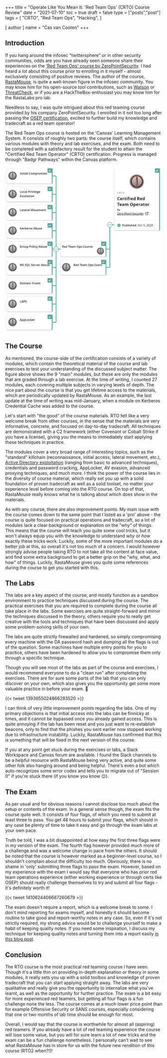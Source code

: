   +++
title = "Operate Like You Mean It: 'Red Team Ops' (CRTO) Course Review"
date = "2021-07-10"
toc = true
draft = false
type = ["posts","post"]
tags = [
    "CRTO",
    "Red Team Ops",
    "Hacking",
]

[ author ]
  name = "Cas van Cooten"
+++

## Introduction

If you hang around the infosec "twittersphere" or in other security communities, odds are you have already seen someone share their experiences on the ['Red Team Ops' course by ZeroPointSecurity](https://www.zeropointsecurity.co.uk/red-team-ops). I had heard a *lot* about this course prior to enrolling in it myself - almost exclusively consisting of positive reviews. The author of the course, [RastaMouse](https://twitter.com/_RastaMouse), is quite a well-known figure in the infosec community. You may know him for his open-source tool contributions, such as [Watson](https://github.com/rasta-mouse/Watson) or [ThreatCheck](https://github.com/rasta-mouse/ThreatCheck), or if you are a HackTheBox-enthusiast you may know him for the RastaLabs pro lab. 

Needless to say, I was quite intrigued about this red teaming course provided by his company ZeroPointSecurity. I enrolled in it not too long after passing the [OSEP certification](https://casvancooten.com/posts/2021/03/getting-the-osep-certification-evasion-techniques-and-breaching-defenses-pen-300-course-review/), excited to further build my knowledge and tradecraft as a red team operator!

The Red Team Ops course is hosted on the 'Canvas' Learning Management System. It consists of roughly two parts: the course itself, which contains various modules with theory and lab exercises, and the exam. Both need to be completed with a satisfactory result for the student to attain the "Certified Red Team Operator" (CRTO) certification. Progress is managed through "Badgr Pathways" within the Canvas platform.

![CRTO Pathway](/images/crto-pathway.png) 

## The Course

As mentioned, the course-side of the certification consists of a variety of modules, which contain the theoretical material of the course and lab exercises to test your understanding of the discussed subject matter. The figure above shows the 9 "main" modules, but these are only the modules that are graded through a lab exercise. At the time of writing, I counted 27 modules, each covering multiple subjects in varying levels of depth. The nice part about the course is that you get lifetime access to the materials, which are periodically updated by RastaMouse. As an example, the last update at the time of writing was mid-January, when a module on Kerberos Credential Cache was added to the course.

Let's start with "the good" of the course materials. RTO felt like a very welcome break from other courses, in the sense that the materials are very informative, concrete, and focused on day-to-day tradecraft. All techniques are demonstrated with a C2 framework (either Covenant or Cobalt Strike if you have a license), giving you the means to immediately start applying these techniques in practice. 

The modules cover a very broad range of interesting topics, such as the "standard" killchain (reconnaissance, initial access, lateral movement, etc.), [Active Directory exploitation](https://casvancooten.com/posts/2020/11/windows-active-directory-exploitation-cheat-sheet-and-command-reference/) (ranging from basic to advanced techniques), credentials and password cracking, AppLocker, AV evasion, advanced proxying techniques, and much more. I think the power of the course lies in the diversity of course material, which really set you up with a solid foundation of proven tradecraft as well as a solid toolset, no matter your experience level before coming into the RTO course. On top of that, RastaMouse really knows what he is talking about which does show in the materials. 

As with any course, there are also improvement points. My main issue with the course comes down to the same point that I listed as a 'pro' above - the course is quite focused on practical operations and tradecraft, so a lot of modules lack a clear background or explanation on the "why" of things. This means that the course will teach you quite some cool tricks, but it won't always equip you with the knowledge to understand *why* or *how* exactly these tricks work. Luckily, some of the more important modules do a better job at this, so overall it's not too much of a concern. I would however strongly advise people taking RTO to not take all the content at face value, and find some extra background to get a better grip on the "why, what, and how" of things. Luckily, RastaMouse gives you quite some references during the course to get you started with this.

## The Labs

The labs are a key aspect of the course, and mostly function as a sandbox environment to practice techniques discussed during the course. The practical exercises that you are required to complete during the course all take place in the labs. Some exercises are quite straight-forward and mirror the techniques discussed in the theory, others require you to really get creative with the tools and techniques that have been discussed and apply some problem-solving skills of your own.

The labs are quite strictly firewalled and hardened, so simply compromising every machine with the DA password hash and dumping all the flags is out of the question. Some machines have multiple entry points for you to practice, others have been hardened to allow you to compromise them only through a specific technique. 

Though you will see most of the labs as part of the course and exercises, I would recommend everyone to do a "clean run" after completing the exercises. There are for sure some parts of the lab that you can only discover on your own, which also gives you the opportunity get some more valuable practice in before your exam. 🙂

{{< tweet 1393655024866283520 >}}

I can think of very little improvement points regarding the labs. One of my primary objections is that initial access into the labs can be finnicky at times, and it cannot be bypassed once you already gained access. This is quite annoying if the lab has been reset and you just want to re-establish beacons, only to find that the phishes you sent earlier now stopped working due to infrastructure instability. Luckily, RastaMouse has confirmed that this is something that will be fixed in the next version of the course.

If you at any point get stuck during the exercises or labs, a Slack Workspace and Canvas forum are available. I found the Slack channels to be a helpful resource with RastaMouse being very active, and quite some other folk also hanging around and being helpful. There's even a bot which auto-recognizes some error codes and tells you to migrate out of "Session 0" if you're stuck there (if you know you know 😉).

## The Exam

As per usual and for obvious reasons I cannot disclose too much about the setup or contents of the exam. In a general sense though, the exam fits the course quite well. It consists of four flags, of which you need to submit at least three to pass. You get 48 hours to submit your flags, which should in any case be plenty of time to take it easy and go through the exam labs at your own pace.

Truth be told, I was a bit disappointed at how easy the first three flags were in my version of the exam. The fourth flag however provided much more of a challenge and was a welcome change in pace from the others. It should be noted that the course is however marked as a beginner-level course, so I shouldn't complain about the difficulty too much. Obviously, there is no shame in 'only' submitting three flags to pass the exam. However, based on my experience with the exam I would say that everyone who has prior red team operations experience (either working experience or through certs like OSEP) should really challenge themselves to try and submit all four flags - it's definitely worth it! 

{{< tweet 1410624406687260679 >}}

The exam doesn't require a report, which is a welcome break to some. I don't mind reporting for exams myself, and honestly it should become routine to take good and report-worthy notes in any case. So, even if it's not strictly required, my strong advice would be to challenge yourself to make a habit of keeping quality notes. If you need some inspiration, I discuss my technique for keeping quality notes and turning them into a report easily [in this blog post](https://casvancooten.com/posts/2020/05/generating-pretty-pwk-reports-with-pandoc-and-markdown-templates-inside/).

## Conclusion

The RTO course is the most practical red teaming course I have seen. Though it's a little thin on providing in-depth explanation or theory in some modules, it really sets you up with a solid toolbox and knowledge of proven tradecraft that you can start applying straight away. The labs are very qualitative and really give you the opportunity to internalize what you've learnt, as well as the opportunity for further practice. The exam is a bit easy for more experienced red teamers, but getting all four flags is a fun challenge none the less. The course comes at a much lower price point than for example Offensive Security or SANS courses, especially considering that one or two months of lab time should be enough for most. 

Overall, I would say that the course is worthwhile for almost all (aspiring) red teamers. If you already have a lot of red teaming experience the course will lose some value, but you will for sure learn a lot of new tricks and the exam can be a fun challenge nonetheless. I personally can't wait to see what RastaMouse has in store for us with the future new rendition of this course (RTO2 when?!)!